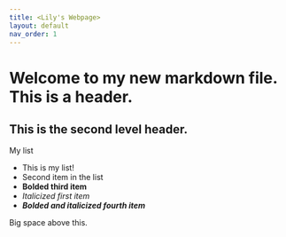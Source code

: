 ```yaml
---
title: <Lily's Webpage>
layout: default
nav_order: 1
---
```


# Welcome to my new markdown file. This is a header.

## This is the second level header.

My list
- This is my list!
- Second item in the list
- **Bolded third item**
- *Italicized first item*
- ***Bolded and italicized fourth item***




Big space above this.
